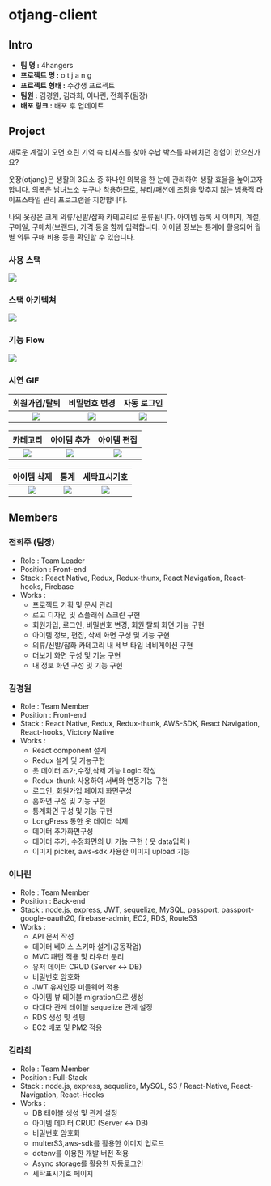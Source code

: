# otjang-client

## Intro

- **팀 명 :** 4hangers
- **프로젝트 명 :** o t j a n g
- **프로젝트 형태 :** 수강생 프로젝트
- **팀원 :** 김경원, 김라희, 이나린, 전희주(팀장)
- **배포 링크 :** 배포 후 업데이트

## Project

새로운 계절이 오면 흐린 기억 속 티셔츠를 찾아 수납 박스를 파헤치던 경험이 있으신가요?

옷장(otjang)은 생활의 3요소 중 하나인 의복을 한 눈에 관리하여 생활 효율을 높이고자 합니다. 의복은 남녀노소 누구나 착용하므로, 뷰티/패션에 초점을 맞추지 않는 범용적 라이프스타일 관리 프로그램을 지향합니다. 

나의 옷장은 크게 의류/신발/잡화 카테고리로 분류됩니다. 아이템 등록 시 이미지, 계절, 구매일, 구매처(브랜드), 가격 등을 함께 입력합니다. 아이템 정보는 통계에 활용되어 월별 의류 구매 비용 등을 확인할 수 있습니다.

### 사용 스택
![](https://images.velog.io/images/jheeju/post/0d654a7f-57cb-4dba-8ab6-09f7ac91d510/%E1%84%89%E1%85%A1%E1%84%8B%E1%85%AD%E1%86%BC%E1%84%89%E1%85%B3%E1%84%90%E1%85%A2%E1%86%A8.svg)


### 스택 아키텍쳐
![](https://images.velog.io/images/jheeju/post/edd23cf5-ec00-4884-be89-1d83b27b5939/%E1%84%89%E1%85%B3%E1%84%90%E1%85%A2%E1%86%A8%E1%84%8B%E1%85%A1%E1%84%8F%E1%85%B5%E1%84%90%E1%85%A6%E1%86%A8%E1%84%8E%E1%85%A7.svg)

### 기능 Flow
![](https://images.velog.io/images/jheeju/post/545347f0-8639-4983-b694-3da655597f83/otjang-wireframe.jpg)

### 시연 GIF

|회원가입/탈퇴|비밀번호 변경|자동 로그인|
:---:|:---:|:---:
|![](https://media.giphy.com/media/HD0L72WvTQJTWC1MG5/giphy.gif)|![](https://media.giphy.com/media/W4hxt0VCtaRnEjIdlE/giphy.gif)|![](https://media.giphy.com/media/9LGwnqxydNay83NvFe/giphy.gif)|

|카테고리|아이템 추가|아이템 편집|
:---:|:---:|:---:
|![](https://media.giphy.com/media/IhgeIWAQgetBfmKRyv/giphy.gif)|![](https://media.giphy.com/media/MuLuL7yCsr1VZFgfPQ/giphy.gif)|![](https://media.giphy.com/media/cmTRGUdqVWfk2FSlzg/giphy.gif)|

|아이템 삭제|통계|세탁표시기호|
:---:|:---:|:---:
|![](https://media.giphy.com/media/WnBE8yFr19i2Y4ubCT/giphy.gif)|![](https://media.giphy.com/media/dZue9jWekTtb3y5doS/giphy.gif)|![](https://media.giphy.com/media/JsDpGYoIFWCKDqJH7y/giphy.gif)|

## Members
### 전희주 (팀장)
- Role : Team Leader
- Position : Front-end
- Stack : React Native, Redux, Redux-thunx, React Navigation, React-hooks, Firebase
- Works :
    - 프로젝트 기획 및 문서 관리
    - 로고 디자인 및 스플래쉬 스크린 구현
    - 회원가입, 로그인, 비밀번호 변경, 회원 탈퇴 화면 기능 구현
    - 아이템 정보, 편집, 삭제 화면 구성 및 기능 구현
    - 의류/신발/잡화 카테고리 내 세부 타입 네비게이션 구현
    - 더보기 화면 구성 및 기능 구현
    - 내 정보 화면 구성 및 기능 구현
    
 ### 김경원
 - Role : Team Member
 - Position : Front-end
 - Stack : React Native, Redux, Redux-thunk, AWS-SDK, React Navigation, React-hooks, Victory Native
 - Works :
    - React component 설계
    - Redux 설계 및 기능구현 
    - 옷 데이터 추가,수정,삭제 기능 Logic 작성 
    - Redux-thunk 사용하여 서버와 연동기능 구현
    - 로그인, 회원가입 페이지 화면구성
    - 홈화면 구성 및 기능 구현
    - 통계화면 구성 및 기능 구현 
    - LongPress 통한 옷 데이터 삭제
    - 데이터 추가화면구성 
    - 데이터 추가, 수정화면의 UI 기능 구현 ( 옷 data입력 ) 
    - 이미지 picker, aws-sdk 사용한 이미지 upload 기능

### 이나린
- Role : Team Member
- Position : Back-end
- Stack : node.js, express, JWT, sequelize, MySQL, passport, passport-google-oauth20,  firebase-admin, EC2, RDS, Route53
- Works :
    - API 문서 작성
    - 데이터 베이스 스키마 설계(공동작업)
    - MVC 패턴 적용 및 라우터 분리
    - 유저 데이터 CRUD (Server ↔ DB)
    - 비밀번호 암호화
    - JWT 유저인증 미들웨어 적용 
    - 아이템 뷰 테이블 migration으로 생성
    - 다대다 관계 테이블 sequelize 관계 설정
    - RDS 생성 및 셋팅
    - EC2 배포 및 PM2 적용
    
### 김라희
- Role :  Team Member
- Position : Full-Stack
- Stack : node.js, express, sequelize, MySQL, S3 / React-Native, React-Navigation, React-Hooks
- Works :
    - DB 테이블 생성 및 관계 설정
    - 아이템 데이터 CRUD (Server ↔ DB)
    - 비밀번호 암호화
    - multerS3,aws-sdk를 활용한 이미지 업로드
    - dotenv를 이용한 개발 버전 적용
    - Async storage를 활용한 자동로그인
    - 세탁표시기호 페이지
